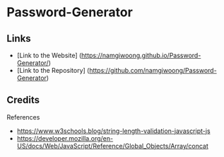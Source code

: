 # Password-Generator

## Links

- [Link to the Website] (https://namgiwoong.github.io/Password-Generator/)
- [Link to the Repository] (https://github.com/namgiwoong/Password-Generator)

## Credits

References

- https://www.w3schools.blog/string-length-validation-javascript-js
- https://developer.mozilla.org/en-US/docs/Web/JavaScript/Reference/Global_Objects/Array/concat
